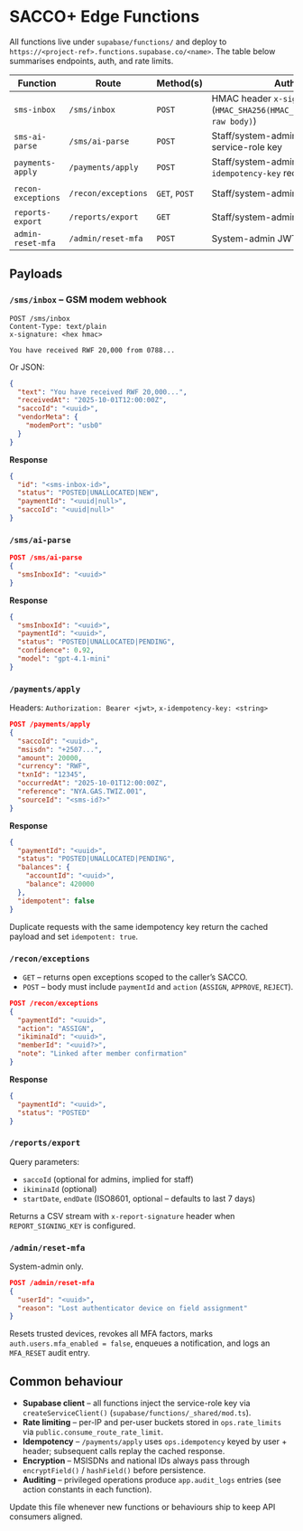 # SACCO+ Edge Functions

All functions live under `supabase/functions/` and deploy to `https://<project-ref>.functions.supabase.co/<name>`. The table below summarises endpoints, auth, and rate limits.

| Function | Route | Method(s) | Auth | Rate limit |
| --- | --- | --- | --- | --- |
| `sms-inbox` | `/sms/inbox` | `POST` | HMAC header `x-signature` (`HMAC_SHA256(HMAC_SHARED_SECRET, raw body)`) | 60 req/min/IP |
| `sms-ai-parse` | `/sms/ai-parse` | `POST` | Staff/system-admin JWT or service-role key | 20 req/min/user |
| `payments-apply` | `/payments/apply` | `POST` | Staff/system-admin JWT (`x-idempotency-key` required) | 20 req/min/user |
| `recon-exceptions` | `/recon/exceptions` | `GET`, `POST` | Staff/system-admin JWT | 40 mutations/min/user |
| `reports-export` | `/reports/export` | `GET` | Staff/system-admin JWT | Default project limit |
| `admin-reset-mfa` | `/admin/reset-mfa` | `POST` | System-admin JWT | 10 req/min/user |

## Payloads

### `/sms/inbox` – GSM modem webhook

```http
POST /sms/inbox
Content-Type: text/plain
x-signature: <hex hmac>

You have received RWF 20,000 from 0788...
```

Or JSON:

```json
{
  "text": "You have received RWF 20,000...",
  "receivedAt": "2025-10-01T12:00:00Z",
  "saccoId": "<uuid>",
  "vendorMeta": {
    "modemPort": "usb0"
  }
}
```

**Response**

```json
{
  "id": "<sms-inbox-id>",
  "status": "POSTED|UNALLOCATED|NEW",
  "paymentId": "<uuid|null>",
  "saccoId": "<uuid|null>"
}
```

### `/sms/ai-parse`

```json
POST /sms/ai-parse
{
  "smsInboxId": "<uuid>"
}
```

**Response**

```json
{
  "smsInboxId": "<uuid>",
  "paymentId": "<uuid>",
  "status": "POSTED|UNALLOCATED|PENDING",
  "confidence": 0.92,
  "model": "gpt-4.1-mini"
}
```

### `/payments/apply`

Headers: `Authorization: Bearer <jwt>`, `x-idempotency-key: <string>`

```json
POST /payments/apply
{
  "saccoId": "<uuid>",
  "msisdn": "+2507...",
  "amount": 20000,
  "currency": "RWF",
  "txnId": "12345",
  "occurredAt": "2025-10-01T12:00:00Z",
  "reference": "NYA.GAS.TWIZ.001",
  "sourceId": "<sms-id?>"
}
```

**Response**

```json
{
  "paymentId": "<uuid>",
  "status": "POSTED|UNALLOCATED|PENDING",
  "balances": {
    "accountId": "<uuid>",
    "balance": 420000
  },
  "idempotent": false
}
```

Duplicate requests with the same idempotency key return the cached payload and set `idempotent: true`.

### `/recon/exceptions`

- `GET` – returns open exceptions scoped to the caller’s SACCO.
- `POST` – body must include `paymentId` and `action` (`ASSIGN`, `APPROVE`, `REJECT`).

```json
POST /recon/exceptions
{
  "paymentId": "<uuid>",
  "action": "ASSIGN",
  "ikiminaId": "<uuid>",
  "memberId": "<uuid?>",
  "note": "Linked after member confirmation"
}
```

**Response**

```json
{
  "paymentId": "<uuid>",
  "status": "POSTED"
}
```

### `/reports/export`

Query parameters:

- `saccoId` (optional for admins, implied for staff)
- `ikiminaId` (optional)
- `startDate`, `endDate` (ISO8601, optional – defaults to last 7 days)

Returns a CSV stream with `x-report-signature` header when `REPORT_SIGNING_KEY` is configured.

### `/admin/reset-mfa`

System-admin only.

```json
POST /admin/reset-mfa
{
  "userId": "<uuid>",
  "reason": "Lost authenticator device on field assignment"
}
```

Resets trusted devices, revokes all MFA factors, marks `auth.users.mfa_enabled = false`, enqueues a notification, and logs an `MFA_RESET` audit entry.

## Common behaviour

- **Supabase client** – all functions inject the service-role key via `createServiceClient()` (`supabase/functions/_shared/mod.ts`).
- **Rate limiting** – per-IP and per-user buckets stored in `ops.rate_limits` via `public.consume_route_rate_limit`.
- **Idempotency** – `/payments/apply` uses `ops.idempotency` keyed by user + header; subsequent calls replay the cached response.
- **Encryption** – MSISDNs and national IDs always pass through `encryptField()` / `hashField()` before persistence.
- **Auditing** – privileged operations produce `app.audit_logs` entries (see action constants in each function).

Update this file whenever new functions or behaviours ship to keep API consumers aligned.
